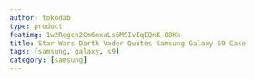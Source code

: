 ```yaml
---
author: tokodab
type: product
featimg: 1w2Regch2Cm6mxaLs6MSIvEqEQnK-88Kk
title: Star Wars Darth Vader Quotes Samsung Galaxy S9 Case
tags: [samsung, galaxy, s9]
category: [samsung]
---
```

